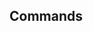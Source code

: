 <!-- Space: ZshPluginTemplate -->
<!-- Parent: Project -->
<!-- Title: Commands -->

<!-- Label: ZshPluginTemplate -->
<!-- Label: Project -->
<!-- Label: Commands -->
<!-- Include: docs/disclaimer.md -->
<!-- Include: ac:toc -->

## Commands
